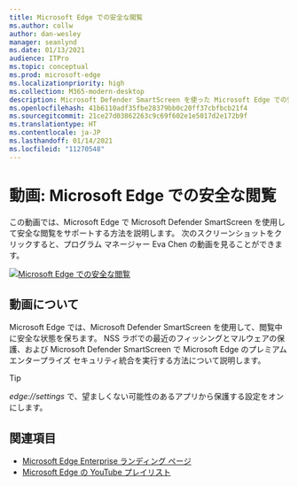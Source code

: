 ```yaml
---
title: Microsoft Edge での安全な閲覧
ms.author: collw
author: dan-wesley
manager: seanlynd
ms.date: 01/13/2021
audience: ITPro
ms.topic: conceptual
ms.prod: microsoft-edge
ms.localizationpriority: high
ms.collection: M365-modern-desktop
description: Microsoft Defender SmartScreen を使った Microsoft Edge での安全な閲覧
ms.openlocfilehash: 41b6110adf35fbe28379bb0c20ff37cbfbcb21f4
ms.sourcegitcommit: 21ce27d03862263c9c69f602e1e5017d2e172b9f
ms.translationtype: HT
ms.contentlocale: ja-JP
ms.lasthandoff: 01/14/2021
ms.locfileid: "11270548"
---
```

# 動画: Microsoft Edge での安全な閲覧

この動画では、Microsoft Edge で Microsoft Defender SmartScreen を使用して安全な閲覧をサポートする方法を説明します。 次のスクリーンショットをクリックすると、プログラム マネージャー Eva Chen の動画を見ることができます。

[![Microsoft Edge での安全な閲覧](media/microsoft-edge-video-security-smartscreen/0.png)](http://www.youtube.com/watch?v=s9kk88SkjLw "Secure browsing on Microsoft Edge")

## 動画について

Microsoft Edge では、Microsoft Defender SmartScreen を使用して、閲覧中に安全な状態を保ちます。 NSS ラボでの最近のフィッシングとマルウェアの保護、および Microsoft Defender SmartScreen で Microsoft Edge のプレミアム エンタープライズ セキュリティ統合を実行する方法について説明します。

> [!TIP]
> *edge://settings* で、望ましくない可能性のあるアプリから保護する設定をオンにします。

## 関連項目

- [Microsoft Edge Enterprise ランディング ページ](https://aka.ms/EdgeEnterprise)
- [Microsoft Edge の YouTube プレイリスト](https://www.youtube.com/playlist?list=PLXtHYVsvn_b-uXh1tMeYpT-0iD8tD3tFy)


